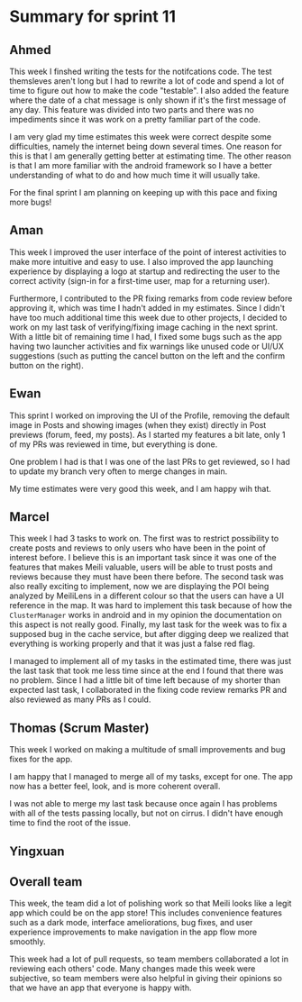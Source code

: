 # Summary for sprint 11

## Ahmed

This week I finshed writing the tests for the notifcations code. The test themsleves aren't long but I had to rewrite a lot of code and spend a lot of time to figure out how to make the code "testable". I also added the feature where the date of a chat message is only shown if it's the first message of any day. This feature was divided into two parts and there was no impediments since it was work on a pretty familiar part of the code.

I am very glad my time estimates this week were correct despite some difficulties, namely the internet being down several times. One reason for this is that I am generally getting better at estimating time. The other reason is that I am more familiar with the android framework so I have a better understanding of what to do and how much time it will usually take.

For the final sprint I am planning on keeping up with this pace and fixing more bugs!

## Aman

This week I improved the user interface of the point of interest activities to make more intuitive and easy to use. I also improved the app launching experience by displaying a logo at startup and redirecting the user to the correct activity (sign-in for a first-time user, map for a returning user).

Furthermore, I contributed to the PR fixing remarks from code review before approving it, which was time I hadn't added in my estimates. Since I didn't have too much additional time this week due to other projects, I decided to work on my last task of verifying/fixing image caching in the next sprint. With a little bit of remaining time I had, I fixed some bugs such as the app having two launcher activities and fix warnings like unused code or UI/UX suggestions (such as putting the cancel button on the left and the confirm button on the right).

## Ewan

This sprint I worked on improving the UI of the Profile, removing the default image in Posts and showing images (when they exist) directly in Post previews (forum, feed, my posts).
As I started my features a bit late, only 1 of my PRs was reviewed in time, but everything is done.

One problem I had is that I was one of the last PRs to get reviewed, so I had to update my branch very often to merge changes in main.

My time estimates were very good this week, and I am happy wih that.

## Marcel

This week I had 3 tasks to work on. The first was to restrict possibility to create posts and reviews to only users who have been in the point of interest before. I believe this is an important task since it was one of the features that makes Meili valuable, users will be able to trust posts and reviews because they must have been there before. The second task was also really exciting to implement, now we are displaying the POI being analyzed by MeiliLens in a different colour so that the users can have a UI reference in the map. It was hard to implement this task because of how the `ClusterManager` works in android and in my opinion the documentation on this aspect is not really good. Finally, my last task for the week was to fix a supposed bug in the cache service, but after digging deep we realized that everything is working properly and that it was just a false red flag.

I managed to implement all of my tasks in the estimated time, there was just the last task that took me less time since at the end I found that there was no problem. Since I had a little bit of time left because of my shorter than expected last task, I collaborated in the fixing code review remarks PR and also reviewed as many PRs as I could.

## Thomas (Scrum Master)

This week I worked on making a multitude of small improvements and bug fixes for the app.

I am happy that I managed to merge all of my tasks, except for one. The app now has a better feel, look, and is more coherent overall.

I was not able to merge my last task because once again I has problems with all of the tests passing locally, but not on cirrus. I didn't have enough time to find the root of the issue.


## Yingxuan


## Overall team

This week, the team did a lot of polishing work so that Meili looks like a legit app which could be on the app store! This includes convenience features such as a dark mode, interface ameliorations, bug fixes, and user experience improvements to make navigation in the app flow more smoothly.

This week had a lot of pull requests, so team members collaborated a lot in reviewing each others' code. Many changes made this week were subjective, so team members were also helpful in giving their opinions so that we have an app that everyone is happy with.


